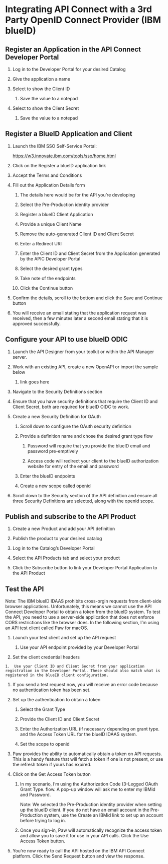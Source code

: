 # Integrating API Connect with a 3rd Party OpenID Connect Provider (IBM blueID)

## Register an Application in the API Connect Developer Portal

1. Log in to the Developer Portal for your desired Catalog

1. Give the application a name

1. Select to show the Client ID

    1. Save the value to a notepad

1. Select to show the Client Secret

    1. Save the value to a notepad

## Register a BlueID Application and Client

1.	Launch the IBM SSO Self-Service Portal:

    <https://w3.innovate.ibm.com/tools/sso/home.html>

1.	Click on the Register a blueID application link

1.	Accept the Terms and Conditions

1.	Fill out the Application Details form

    1.	The details here would be for the API you’re developing

    1.	Select the Pre-Production identity provider

    1.	Register a blueID Client Application

    1.	Provide a unique Client Name

    1.	Remove the auto-generated Client ID and Client Secret

    1.	Enter a Redirect URI

    1.	Enter the Client ID and Client Secret from the Application generated by the APIC Developer Portal

    1.	Select the desired grant types

    1.	Take note of the endpoints

    1.	Click the Continue button

1.	Confirm the details, scroll to the bottom and click the Save and Continue button

1.	You will receive an email stating that the application request was received, then a few minutes later a second email stating that it is approved successfully.

## Configure your API to use blueID ODIC

1.	Launch the API Designer from your toolkit or within the API Manager server.

1.	Work with an existing API, create a new OpenAPI or import the sample below

    1.	link goes here

1.	Navigate to the Security Definitions section

1.	Ensure that you have security definitions that require the Client ID and Client Secret, both are required for blueID OIDC to work.

1.	Create a new Security Definition for OAuth

    1.	Scroll down to configure the OAuth security definition

    1.	Provide a definition name and chose the desired grant type flow

        1.	Password will require that you provide the blueID email and password pre-emptively

        1.	Access code will redirect your client to the blueID authorization website for entry of the email and password

    1.	Enter the blueID endpoints

    1.	Create a new scope called openid

1.	Scroll down to the Security section of the API definition and ensure all three Security Definitions are selected, along with the openid scope.

## Publish and subscribe to the API Product

1.	Create a new Product and add your API definition

1. Publish the product to your desired catalog

1. Log in to the Catalog’s Developer Portal

1. Select the API Products tab and select your product

1. Click the Subscribe button to link your Developer Portal Application to the API Product

## Test the API

Note: The IBM blueID IDAAS prohibits cross-orgin requests from client-side browser applications. Unfortunately, this means we cannot use the API Connect Developer Portal to obtain a token from the blueID system. To test the API, you need to use a server-side application that does not enforce CORS restrictions like the browser does. In the following section, I’m using an API test client called Paw for macOS.

1.	Launch your test client and set up the API request

    1.	Use your API endpoint provided by your Developer Portal

1.	 Set the client credential headers

    1.	Use your Client ID and Client Secret from your application registration in the Developer Portal. These should also match what is registered in the blueID client configuration.

1.	If you send a test request now, you will receive an error code because no authentication token has been set.

1.	Set up the authentication to obtain a token

    1.	Select the Grant Type

    1.	Provide the Client ID and Client Secret

    1.	Enter the Authorization URL (if necessary depending on grant type. and the Access Token URL for the blueID IDAAS system.

    1.	Set the scope to openid

1.	Paw provides the ability to automatically obtain a token on API requests. This is a handy feature that will fetch a token if one is not present, or use the refresh token if yours has expired.

1.	Click on the Get Access Token button
    1.	In my scenario, I’m using the Authorization Code (3-Legged OAuth Grant Type. flow. A pop-up window will ask me to enter my IBMid and Password.

        Note: We selected the Pre-Production identity provider when setting up the blueID client. If you do not have an email account in the Pre-Production system, use the Create an IBMid link to set up an account before trying to log in.

    1.	Once you sign-in, Paw will automatically recognize the access token and allow you to save it for use in your API calls. Click the Use Access Token button.

1.	You’re now ready to call the API hosted on the IBM API Connect platform. Click the Send Request button and view the response.
